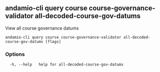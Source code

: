 ## andamio-cli query course course-governance-validator all-decoded-course-gov-datums

View all course governance datums

```
andamio-cli query course course-governance-validator all-decoded-course-gov-datums [flags]
```

### Options

```
  -h, --help   help for all-decoded-course-gov-datums
```

